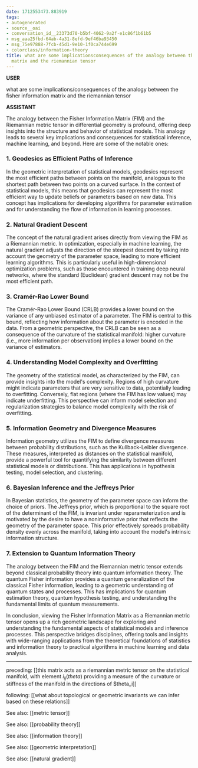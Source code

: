 ```yaml
---
date: 1712553473.883919
tags:
- autogenerated
- source__oai
- conversation_id__23373d70-b5bf-4062-9a2f-e1c86f1b61b5
- msg_aaa25fbd-64ab-4a31-8efd-9ef46ba93450
- msg_75e97888-7fcb-45d1-9e10-1f0ca744e699
- colorclass/information-theory
title: what are some implicationsconsequences of the analogy between the fisher information
  matrix and the riemannian tensor
---
```


**USER**

what are some implications/consequences of the analogy between the fisher information matrix and the riemannian tensor


**ASSISTANT**

The analogy between the Fisher Information Matrix (FIM) and the Riemannian metric tensor in differential geometry is profound, offering deep insights into the structure and behavior of statistical models. This analogy leads to several key implications and consequences for statistical inference, machine learning, and beyond. Here are some of the notable ones:

### 1. **Geodesics as Efficient Paths of Inference**

In the geometric interpretation of statistical models, geodesics represent the most efficient paths between points on the manifold, analogous to the shortest path between two points on a curved surface. In the context of statistical models, this means that geodesics can represent the most efficient way to update beliefs or parameters based on new data. This concept has implications for developing algorithms for parameter estimation and for understanding the flow of information in learning processes.

### 2. **Natural Gradient Descent**

The concept of the natural gradient arises directly from viewing the FIM as a Riemannian metric. In optimization, especially in machine learning, the natural gradient adjusts the direction of the steepest descent by taking into account the geometry of the parameter space, leading to more efficient learning algorithms. This is particularly useful in high-dimensional optimization problems, such as those encountered in training deep neural networks, where the standard (Euclidean) gradient descent may not be the most efficient path.

### 3. **Cramér-Rao Lower Bound**

The Cramér-Rao Lower Bound (CRLB) provides a lower bound on the variance of any unbiased estimator of a parameter. The FIM is central to this bound, reflecting how information about the parameter is encoded in the data. From a geometric perspective, the CRLB can be seen as a consequence of the curvature of the statistical manifold: higher curvature (i.e., more information per observation) implies a lower bound on the variance of estimators.

### 4. **Understanding Model Complexity and Overfitting**

The geometry of the statistical model, as characterized by the FIM, can provide insights into the model's complexity. Regions of high curvature might indicate parameters that are very sensitive to data, potentially leading to overfitting. Conversely, flat regions (where the FIM has low values) may indicate underfitting. This perspective can inform model selection and regularization strategies to balance model complexity with the risk of overfitting.

### 5. **Information Geometry and Divergence Measures**

Information geometry utilizes the FIM to define divergence measures between probability distributions, such as the Kullback-Leibler divergence. These measures, interpreted as distances on the statistical manifold, provide a powerful tool for quantifying the similarity between different statistical models or distributions. This has applications in hypothesis testing, model selection, and clustering.

### 6. **Bayesian Inference and the Jeffreys Prior**

In Bayesian statistics, the geometry of the parameter space can inform the choice of priors. The Jeffreys prior, which is proportional to the square root of the determinant of the FIM, is invariant under reparameterization and is motivated by the desire to have a noninformative prior that reflects the geometry of the parameter space. This prior effectively spreads probability density evenly across the manifold, taking into account the model's intrinsic information structure.

### 7. **Extension to Quantum Information Theory**

The analogy between the FIM and the Riemannian metric tensor extends beyond classical probability theory into quantum information theory. The quantum Fisher information provides a quantum generalization of the classical Fisher information, leading to a geometric understanding of quantum states and processes. This has implications for quantum estimation theory, quantum hypothesis testing, and understanding the fundamental limits of quantum measurements.

In conclusion, viewing the Fisher Information Matrix as a Riemannian metric tensor opens up a rich geometric landscape for exploring and understanding the fundamental aspects of statistical models and inference processes. This perspective bridges disciplines, offering tools and insights with wide-ranging applications from the theoretical foundations of statistics and information theory to practical algorithms in machine learning and data analysis.


---

preceding: [[this matrix acts as a riemannian metric tensor on the statistical manifold, with element $i_{ij}(theta)$ providing a measure of the curvature or stiffness of the manifold in the directions of $theta_i]]  


following: [[what about topological or geometric invariants we can infer based on these relations]]

See also: [[metric tensor]]


See also: [[probability theory]]


See also: [[information theory]]


See also: [[geometric interpretation]]


See also: [[natural gradient]]